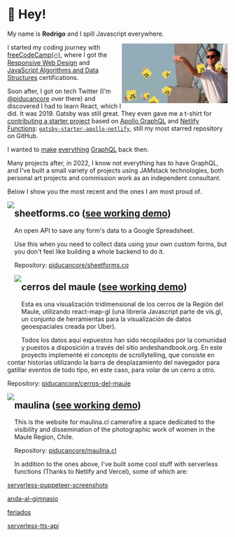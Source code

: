 # 👋 Hey!

My name is **Rodrigo** and I spill Javascript everywhere.

<img style="width: 48%;" align="right" src="https://raw.githubusercontent.com/piducancore/piducancore/main/wolf-of-javascript.png">

I started my coding journey with [freeCodeCamp(🔥)](https://www.freecodecamp.org), where I got the [Responsive Web Design](https://www.freecodecamp.org/certification/piducancore/responsive-web-design) and [JavaScript Algorithms and Data Structures](https://www.freecodecamp.org/certification/piducancore/javascript-algorithms-and-data-structures) certifications.

Soon after, I got on tech Twitter (I'm [@piducancore](https://twitter.com/piducancore) over there) and discovered I had to learn React, which I did. It was 2019. Gatsby was still great. They even gave me a t-shirt for [contributing a starter project](https://github.com/gatsbyjs/gatsby/pull/16117) based on [Apollo GraphQL](https://www.apollographql.com/) and [Netlify Functions](https://www.netlify.com/products/functions/): [`gatsby-starter-apollo-netlify`](https://github.com/piducancore/gatsby-starter-apollo-netlify), still my most starred repository on GitHub.

I wanted to [make]() [everything](https://github.com/piducancore/datasets-graphql) [GraphQL](https://github.com/piducancore/sheetpoetry.xyz) back then.

Many projects after, in 2022, I know not everything has to have GraphQL, and I've built a small variety of projects using JAMstack technologies, both personal art projects and commission work as an independent consultant.

Below I show you the most recent and the ones I am most proud of.

<img height="180" align="left" src="https://user-images.githubusercontent.com/11337928/185335746-e6a34359-e292-4a11-87a2-6674ea0eea51.png">

## sheetforms.co ([see working demo](https://sheetforms.co))

An open API to save any form's data to a Google Spreadsheet.

Use this when you need to collect data using your own custom forms, but you don't feel like building a whole backend to do it.

Repository: [piducancore/sheetforms.co](https://github.com/piducancore/sheetforms.co)

<img height="180" align="left" src="https://user-images.githubusercontent.com/11337928/185336428-1d705157-884f-42d4-90d6-8e84449b75ec.png">

## cerros del maule ([see working demo](https://cerros-del-maule.vercel.app))

Esta es una visualización tridimensional de los cerros de la Región del Maule, utilizando react-map-gl (una librería Javascript parte de vis.gl, un conjunto de herramientas para la visualización de datos geoespaciales creada por Uber).

Todos los datos aquí expuestos han sido recopilados por la comunidad y puestos a disposición a través del sitio andeshandbook.org.
En este proyecto implementé el concepto de scrollytelling, que consiste en contar historias utilizando la barra de desplazamiento del navegador para gatillar eventos de todo tipo, en este caso, para volar de un cerro a otro. 
  
Repository: [piducancore/cerros-del-maule](https://github.com/piducancore/cerros-del-maule)

<img height="180" align="left" src="https://user-images.githubusercontent.com/11337928/185336913-4d0fea91-eec2-4de4-8a9d-599b636a3eb0.png">

## maulina ([see working demo](https://maulina.cl))

This is the website for maulina.cl camerafire a space dedicated to the visibility and dissemination of the photographic work of women in the Maule Region, Chile.

Repository: [piducancore/maulina.cl](https://github.com/piducancore/maulina.cl)

In addition to the ones above, I've built some cool stuff with serverless functions (Thanks to Netlify and Vercel), some of which are:

[serverless-puppeteer-screenshots](https://github.com/piducancore/serverless-puppeteer-screenshots)

[anda-al-gimnasio](https://github.com/piducancore/anda-al-gimnasio)

[feriados](https://github.com/piducancore/feriados)

[serverless-tts-api](https://github.com/piducancore/serverless-tts-api)

<!--
**piducancore/piducancore** is a ✨ _special_ ✨ repository because its `README.md` (this file) appears on your GitHub profile.

Here are some ideas to [get you started:]()

- 🔭 I’m currently working on ...
- 🌱 I’m currently learning ...
- 👯 I’m looking to collaborate on ...
- 🤔 I’m looking for help with ...
- 💬 Ask me about ...
- 📫 How to reach me: ...
- 😄 Pronouns: ...
- ⚡ Fun fact: ...
-->
